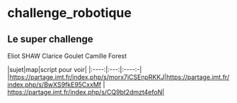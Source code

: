 # challenge_robotique
## Le super challenge

Eliot SHAW
Clarice Goulet
Camille Forest

|sujet|map|script pour voir|
|:----:|:---:|:----:-|
|https://partage.imt.fr/index.php/s/morx7iCSEnpRKKJ|https://partage.imt.fr/index.php/s/BwXS9fkE95CxxMf | https://partage.imt.fr/index.php/s/CQ9bt2dmzt4efoN|
